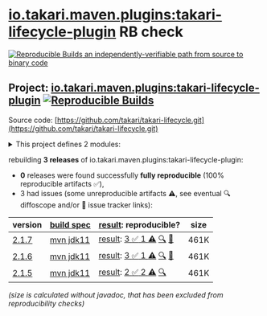 [io.takari.maven.plugins:takari-lifecycle-plugin](https://central.sonatype.com/artifact/io.takari.maven.plugins/takari-lifecycle-plugin/versions) RB check
=======

[![Reproducible Builds](https://reproducible-builds.org/images/logos/rb.svg) an independently-verifiable path from source to binary code](https://reproducible-builds.org/)

## Project: [io.takari.maven.plugins:takari-lifecycle-plugin](https://central.sonatype.com/artifact/io.takari.maven.plugins/takari-lifecycle-plugin/versions) [![Reproducible Builds](https://img.shields.io/endpoint?url=https://raw.githubusercontent.com/jvm-repo-rebuild/reproducible-central/master/content/io/takari/maven/plugins/takari-lifecycle-plugin/badge.json)](https://github.com/jvm-repo-rebuild/reproducible-central/blob/master/content/io/takari/maven/plugins/takari-lifecycle-plugin/README.md)

Source code: [https://github.com/takari/takari-lifecycle.git](https://github.com/takari/takari-lifecycle.git)

<details><summary>This project defines 2 modules:</summary>

* [io.takari.maven.plugins:takari-lifecycle](https://central.sonatype.com/artifact/io.takari.maven.plugins/takari-lifecycle/overview)
* [io.takari.maven.plugins:takari-lifecycle-plugin](https://central.sonatype.com/artifact/io.takari.maven.plugins/takari-lifecycle-plugin/overview)
</details>

rebuilding **3 releases** of io.takari.maven.plugins:takari-lifecycle-plugin:
- **0** releases were found successfully **fully reproducible** (100% reproducible artifacts :white_check_mark:),
- 3 had issues (some unreproducible artifacts :warning:, see eventual :mag: diffoscope and/or :memo: issue tracker links):

| version | [build spec](/BUILDSPEC.md) | [result](https://reproducible-builds.org/docs/jvm/): reproducible? | size |
| -- | --------- | ------ | -- |
| [2.1.7](https://central.sonatype.com/artifact/io.takari.maven.plugins/takari-lifecycle-plugin/2.1.7/pom) | [mvn jdk11](takari-lifecycle-plugin-2.1.7.buildspec) | [result](takari-lifecycle-2.1.7.buildinfo): [3 :white_check_mark:  1 :warning:](takari-lifecycle-2.1.7.buildcompare) [:mag:](takari-lifecycle-2.1.7.diffoscope) [:memo:](https://github.com/takari/takari-lifecycle/issues/171) | 461K |
| [2.1.6](https://central.sonatype.com/artifact/io.takari.maven.plugins/takari-lifecycle-plugin/2.1.6/pom) | [mvn jdk11](takari-lifecycle-plugin-2.1.6.buildspec) | [result](takari-lifecycle-2.1.6.buildinfo): [3 :white_check_mark:  1 :warning:](takari-lifecycle-2.1.6.buildcompare) [:mag:](takari-lifecycle-2.1.6.diffoscope) [:memo:](https://github.com/takari/takari-lifecycle/issues/171) | 461K |
| [2.1.5](https://central.sonatype.com/artifact/io.takari.maven.plugins/takari-lifecycle-plugin/2.1.5/pom) | [mvn jdk11](takari-lifecycle-plugin-2.1.5.buildspec) | [result](takari-lifecycle-2.1.5.buildinfo): [2 :white_check_mark:  2 :warning:](takari-lifecycle-2.1.5.buildcompare) [:mag:](takari-lifecycle-2.1.5.diffoscope) | 461K |

<i>(size is calculated without javadoc, that has been excluded from reproducibility checks)</i>
